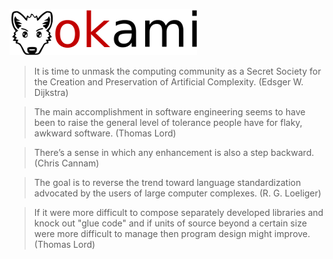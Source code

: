 ![okami](okami.png)

> It is time to unmask the computing community as a Secret Society
> for the Creation and Preservation of Artificial Complexity.
(Edsger W. Dijkstra)

> The main accomplishment in software engineering seems to have been
> to raise the general level of tolerance people have
> for flaky, awkward software.
(Thomas Lord)

> There’s a sense in which any enhancement is also a step backward.
(Chris Cannam)

> The goal is to reverse the trend toward language standardization
> advocated by the users of large computer complexes.
(R. G. Loeliger)

> If it were more difficult to compose separately developed libraries
> and knock out "glue code" and if units of source beyond a certain size
> were more difficult to manage then program design might improve.
(Thomas Lord)
